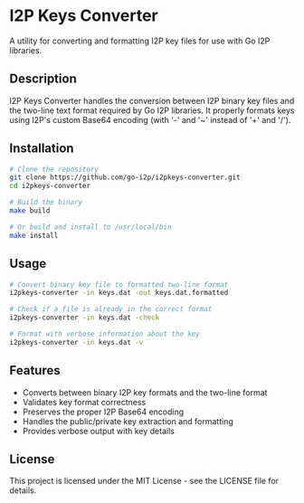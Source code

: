 # I2P Keys Converter

A utility for converting and formatting I2P key files for use with Go I2P libraries.

## Description

I2P Keys Converter handles the conversion between I2P binary key files and the two-line text format required by Go I2P libraries. It properly formats keys using I2P's custom Base64 encoding (with '-' and '~' instead of '+' and '/').

## Installation

```bash
# Clone the repository
git clone https://github.com/go-i2p/i2pkeys-converter.git
cd i2pkeys-converter

# Build the binary
make build

# Or build and install to /usr/local/bin
make install
```

## Usage

```bash
# Convert binary key file to formatted two-line format
i2pkeys-converter -in keys.dat -out keys.dat.formatted

# Check if a file is already in the correct format
i2pkeys-converter -in keys.dat -check

# Format with verbose information about the key
i2pkeys-converter -in keys.dat -v
```

## Features

- Converts between binary I2P key formats and the two-line format
- Validates key format correctness
- Preserves the proper I2P Base64 encoding
- Handles the public/private key extraction and formatting
- Provides verbose output with key details

## License

This project is licensed under the MIT License - see the LICENSE file for details.